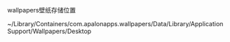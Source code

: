 
wallpapers壁纸存储位置

~/Library/Containers/com.apalonapps.wallpapers/Data/Library/Application Support/Wallpapers/Desktop